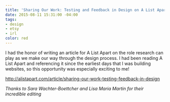 ```yaml
---
title: 'Sharing Our Work: Testing and Feedback in Design on A List Apart'
date: 2015-08-11 15:31:00 -04:00
tags:
- design
- etsy
- irl
color: red
---
```


I had the honor of writing an article for A List Apart on the role research can play as we make our way through the design process. I had been reading A List Apart and referencing it since the earliest days that I was building websites, so this opportunity was especially exciting to me!

http://alistapart.com/article/sharing-our-work-testing-feedback-in-design

*Thanks to Sara Wachter-Boettcher and Lisa Maria Martin for their incredible editing*
